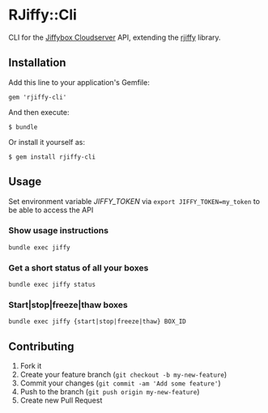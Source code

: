 # RJiffy::Cli

CLI for the [Jiffybox Cloudserver](http://jiffybox.de) API, extending the [rjiffy](http://suchasurge.github.com/rjiffy/) library.

## Installation

Add this line to your application's Gemfile:

    gem 'rjiffy-cli'

And then execute:

    $ bundle

Or install it yourself as:

    $ gem install rjiffy-cli

## Usage

Set environment variable _JIFFY_TOKEN_ via `export JIFFY_TOKEN=my_token` to be able to access the API

### Show usage instructions

`bundle exec jiffy`

### Get a short status of all your boxes

`bundle exec jiffy status`

### Start|stop|freeze|thaw boxes

`bundle exec jiffy {start|stop|freeze|thaw} BOX_ID`

## Contributing

1. Fork it
2. Create your feature branch (`git checkout -b my-new-feature`)
3. Commit your changes (`git commit -am 'Add some feature'`)
4. Push to the branch (`git push origin my-new-feature`)
5. Create new Pull Request
